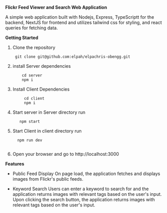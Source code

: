 **Flickr Feed Viewer and Search Web Application**

A simple web application built with Nodejs, Express, TypeScriptt for the backend, NextJS for frontend and utilizes tailwind css for styling, and 
react queries for fetching data.

**Getting Started**

1. Clone the repository
   ```console
    git clone git@github.com:elpah/elpachris-obengg.git

2. install Server dependencies
   ```console
       cd server
       npm i
4. Install Client Dependencies

   ```console
        cd client
        npm i

5. Start server 
  in Server directory run
   ```console
      npm start

 6. Start Client
     in client directory run
    ```console
      npm run dev
 

7. Open your browser and go to http://localhost:3000

**Features**
- Public Feed Display
On page load, the application fetches and displays images from Flickr's public feeds.

- Keyword Search
Users can enter a keyword to search for and the application returns images with relevant tags based on the user's input.
Upon clicking the search button, the application returns images with relevant tags based on the user's input.

